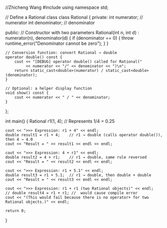 //Zhicheng Wang
#include <iostream>
using namespace std;

// Define a Rational class
class Rational {
private:
    int numerator;     // numerator
    int denominator;   // denominator

public:
    // Constructor with two parameters
    Rational(int n, int d) : numerator(n), denominator(d) {
        if (denominator == 0) {
            throw runtime_error("Denominator cannot be zero");
        }
    }

    // Conversion function: convert Rational → double
    operator double() const {
        cout << "[DEBUG] operator double() called for Rational("
             << numerator << "/" << denominator << ")\n";
        return static_cast<double>(numerator) / static_cast<double>(denominator);
    }

    // Optional: a helper display function
    void show() const {
        cout << numerator << " / " << denominator;
    }
};

int main() {
    Rational r1(1, 4);      // Represents 1/4 = 0.25

    cout << ">>> Expression: r1 + 4" << endl;
    double result1 = r1 + 4;    // r1 → double (calls operator double()), then 4 → 4.0
    cout << "Result = " << result1 << endl << endl;

    cout << ">>> Expression: 4 + r1" << endl;
    double result2 = 4 + r1;    // r1 → double, same rule reversed
    cout << "Result = " << result2 << endl << endl;

    cout << ">>> Expression: r1 + 5.1" << endl;
    double result3 = r1 + 5.1;  // r1 → double, then double + double
    cout << "Result = " << result3 << endl << endl;

    cout << ">>> Expression: r1 + r1 (two Rational objects)" << endl;
    // double result4 = r1 + r1; //  would cause compile error
    cout << "(This would fail because there is no operator+ for two Rational objects.)" << endl;

    return 0;
}

